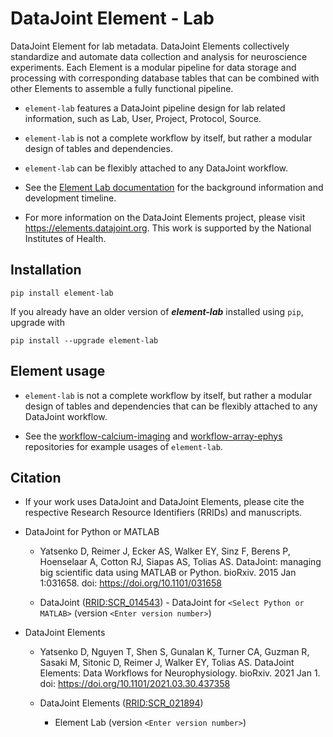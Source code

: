 # DataJoint Element - Lab

DataJoint Element for lab metadata. DataJoint Elements collectively standardize and
automate data collection and analysis for neuroscience experiments. Each Element is a
modular pipeline for data storage and processing with corresponding database tables that
can be combined with other Elements to assemble a fully functional pipeline.

+ `element-lab` features a DataJoint pipeline design for lab related information, such
  as Lab, User, Project, Protocol, Source.

+ `element-lab` is not a complete workflow by itself, but rather a modular design of
  tables and dependencies.

+ `element-lab` can be flexibly attached to any DataJoint workflow.

+ See the [Element Lab documentation](https://elements.datajoint.org/description/lab/)
  for the background information and development timeline.

+ For more information on the DataJoint Elements project, please visit
  https://elements.datajoint.org.  This work is supported by the National Institutes of
  Health.


## Installation

```console
pip install element-lab
```

If you already have an older version of ***element-lab*** installed using `pip`, upgrade
with

```console
pip install --upgrade element-lab
```

## Element usage

+ `element-lab` is not a complete workflow by itself, but rather a modular design of
  tables and dependencies that can be flexibly attached to any DataJoint workflow.

+ See the
  [workflow-calcium-imaging](https://github.com/datajoint/workflow-calcium-imaging) and
  [workflow-array-ephys](https://github.com/datajoint/workflow-array-ephys) repositories
  for example usages of `element-lab`.

## Citation

+ If your work uses DataJoint and DataJoint Elements, please cite the respective
  Research Resource Identifiers (RRIDs) and manuscripts.

+ DataJoint for Python or MATLAB
    + Yatsenko D, Reimer J, Ecker AS, Walker EY, Sinz F, Berens P, Hoenselaar A, Cotton
      RJ, Siapas AS, Tolias AS. DataJoint: managing big scientific data using MATLAB or
      Python. bioRxiv. 2015 Jan 1:031658. doi: https://doi.org/10.1101/031658

    + DataJoint ([RRID:SCR_014543](https://scicrunch.org/resolver/SCR_014543)) -
      DataJoint for `<Select Python or MATLAB>` (version `<Enter version number>`)

+ DataJoint Elements
    + Yatsenko D, Nguyen T, Shen S, Gunalan K, Turner CA, Guzman R, Sasaki M, Sitonic D,
      Reimer J, Walker EY, Tolias AS. DataJoint Elements: Data Workflows for
      Neurophysiology. bioRxiv. 2021 Jan 1. doi:
      https://doi.org/10.1101/2021.03.30.437358

    + DataJoint Elements ([RRID:SCR_021894](https://scicrunch.org/resolver/SCR_021894))
      - Element Lab (version `<Enter version number>`)
